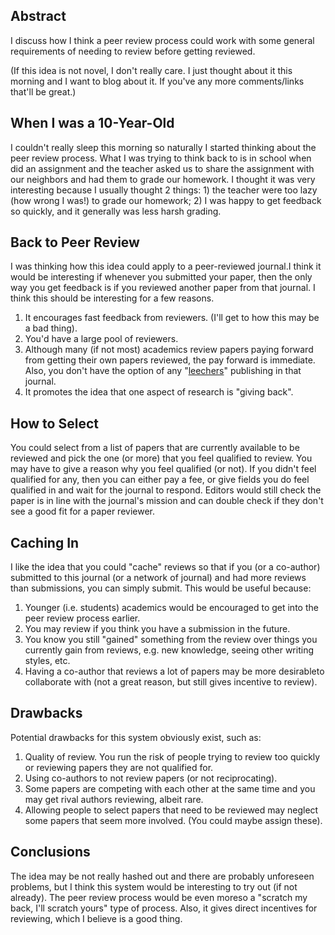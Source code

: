 
## Abstract 
I discuss how I think a peer review process could work with some general requirements of needing to review before getting reviewed.

(If this idea is not novel, I don't really care. I just thought about it this morning and I want to blog about it. If you've any more comments/links that'll be great.)


## When I was a 10-Year-Old
I couldn't really sleep this morning so naturally I started thinking about the peer review process.  What I was trying to think back to is in school when did an assignment and the teacher asked us to share the assignment with our neighbors and had them to grade our homework. I thought it was very interesting because I usually thought 2 things: 1) the teacher were too lazy (how wrong I was!) to grade our homework; 2) I was happy to get feedback so quickly, and it generally was less harsh grading.

## Back to Peer Review
I was thinking how this idea could apply to a peer-reviewed journal.I think it would be interesting if whenever you submitted your paper, then the only way you get feedback is if you reviewed another paper from that journal. I think this should be interesting for a few reasons.

1.  It encourages fast feedback from reviewers. (I'll get to how this may be a bad thing).
2.  You'd have a large pool of reviewers.
3.  Although many (if not most) academics review papers paying forward from getting their own papers reviewed, the pay forward is immediate.  Also, you don't have the option of any "[leechers](http://en.wikipedia.org/wiki/Leech_(computing))" publishing in that journal.
4.  It promotes the idea that one aspect of research is "giving back".

## How to Select
You could select from a list of papers that are currently available to be reviewed and pick the one (or more) that you feel qualified to review.  You may have to give a reason why you feel qualified (or not). If you didn't feel qualified for any, then you can either pay a fee, or give fields you do feel qualified in and wait for the journal to respond.  Editors would still check the paper is in line with the journal's mission and can double check if they don't see a good fit for a paper reviewer.

## Caching In
I like the idea that you could "cache" reviews so that if you (or a co-author) submitted to this journal (or a network of journal) and had more reviews than submissions, you can simply submit.  This would be useful because:

1.  Younger (i.e. students) academics would be encouraged to get into the peer review process earlier.
2.  You may review if you think you have a submission in the future.
3.  You know you still "gained" something from the review over things you currently gain from reviews, e.g. new knowledge, seeing other writing styles, etc.
4.  Having a co-author that reviews a lot of papers may be more desirableto collaborate with (not a great reason, but still gives incentive to review).

## Drawbacks
Potential drawbacks for this system obviously exist, such as:
1.  Quality of review.  You run the risk of people trying to review too quickly or reviewing papers they are not qualified for.
2.  Using co-authors to not review papers (or not reciprocating).
3.  Some papers are competing with each other at the same time and you may get rival authors reviewing, albeit rare.
4.  Allowing people to select papers that need to be reviewed may neglect some papers that seem more involved.  (You could maybe assign these).


## Conclusions
The idea may be not really hashed out and there are probably unforeseen problems, but I think this system would be interesting to try out (if not already).  The peer review process would be even moreso a "scratch my back, I'll scratch yours" type of process.  Also, it gives direct incentives for reviewing, which I believe is a good thing.

